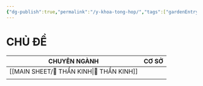 ```yaml
---
{"dg-publish":true,"permalink":"/y-khoa-tong-hop/","tags":["gardenEntry"],"noteIcon":"","created":"2025-06-02T10:31:24.362+07:00","updated":"2025-08-27T22:20:20.933+07:00"}
---
```


# CHỦ ĐỀ

| CHUYÊN NGÀNH     | CƠ SỞ |
| ---------------- | ----- |
| [[MAIN SHEET/🧠 THẦN KINH\|🧠 THẦN KINH]] |       |
|                  |       |


